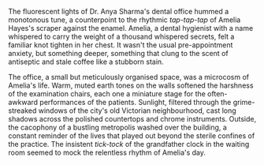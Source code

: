 The fluorescent lights of Dr. Anya Sharma's dental office hummed a monotonous tune, a counterpoint to the rhythmic *tap-tap-tap* of Amelia Hayes's scraper against the enamel. Amelia, a dental hygienist with a name whispered to carry the weight of a thousand whispered secrets, felt a familiar knot tighten in her chest.  It wasn't the usual pre-appointment anxiety, but something deeper, something that clung to the scent of antiseptic and stale coffee like a stubborn stain.

The office, a small but meticulously organised space, was a microcosm of Amelia's life.  Warm, muted earth tones on the walls softened the harshness of the examination chairs, each one a miniature stage for the often-awkward performances of the patients.  Sunlight, filtered through the grime-streaked windows of the city's old Victorian neighbourhood, cast long shadows across the polished countertops and chrome instruments.  Outside, the cacophony of a bustling metropolis washed over the building, a constant reminder of the lives that played out beyond the sterile confines of the practice.  The insistent *tick-tock* of the grandfather clock in the waiting room seemed to mock the relentless rhythm of Amelia's day.
